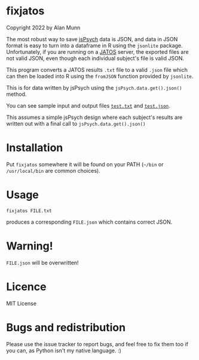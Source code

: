 # fixjatos

Copyright 2022 by Alan Munn

The most robust way to save [jsPsych](https://www.jspsych.org/) data is JSON, and data in JSON format is easy to turn into a dataframe in R using the `jsonlite` package. Unfortunately, if you are running on a [JATOS](https://www.jatos.org/) server, the exported files are not valid JSON, even though each individual subject's file is valid JSON.

This program converts a JATOS results `.txt` file to a valid `.json` file which can then be loaded into R using the `fromJSON` function provided by `jsonlite`.

This is for data written by jsPsych using the `jsPsych.data.get().json()` method.

You can see sample input and output files [`test.txt`](test.txt) and [`test.json`](test.json).

This assumes a simple jsPsych design where each subject's results are written out with a final call to `jsPsych.data.get().json()`

# Installation


Put `fixjatos` somewhere it will be found on your PATH (`~/bin` or `/usr/local/bin` are common choices).

# Usage

`fixjatos FILE.txt`  

produces a corresponding `FILE.json` which contains correct JSON. 

# Warning!

`FILE.json` will be overwritten!

# Licence

MIT License 

# Bugs and redistribution

Please use the issue tracker to report bugs, and feel free to fix them too if you can, as Python isn't my native language. :)